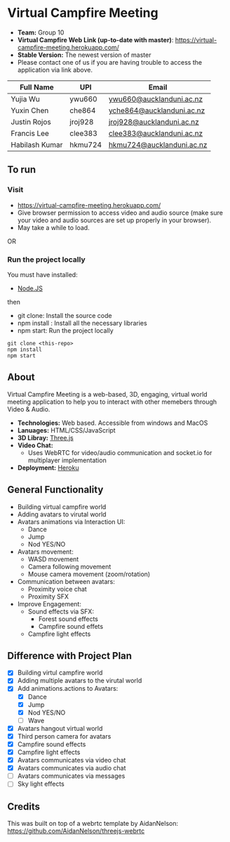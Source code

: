 # Virtual Campfire Meeting
- **Team:** Group 10
- **Virtual Campfire Web Link (up-to-date with master)**: https://virtual-campfire-meeting.herokuapp.com/
- **Stable Version:** The newest version of master
- Please contact one of us if you are having trouble to access the application via link above.

Full Name | UPI | Email
------------ | ------------- | -----------
| Yujia Wu | ywu660 | ywu660@aucklanduni.ac.nz
| Yuxin Chen | che864 | yche864@aucklanduni.ac.nz
| Justin Rojos | jroj928 | jroj928@aucklanduni.ac.nz
| Francis Lee | clee383 | clee383@aucklanduni.ac.nz
| Habilash Kumar | hkmu724 | hkmu724@aucklanduni.ac.nz

## To run

### Visit 
- https://virtual-campfire-meeting.herokuapp.com/
- Give browser permission to access video and audio source (make sure your video and audio sources are set up properly in your browser).  
- May take a while to load.

OR

### Run the project locally
You must have installed:
- [Node.JS](https://www.npmjs.com/)

then
- git clone: Install the source code 
- npm install : Install all the necessary libraries
- npm start: Run the project locally

```
git clone <this-repo>   
npm install   
npm start 
```
## About
Virtual Campfire Meeting is a web-based, 3D, engaging, virtual world meeting application to help you to interact with other memebers through Video & Audio.

- **Technologies:** Web based. Accessible from windows and MacOS
- **Lanuages:** HTML/CSS/JavaScript
- **3D Libray:** [Three.js](https://threejs.org/)
- **Video Chat:** 
  -  Uses WebRTC for video/audio communication and socket.io for multiplayer implementation
- **Deployment:** [Heroku](https://devcenter.heroku.com/)

## General Functionality
-  Building virtual campfire world
-  Adding avatars to virutal world 
- Avatars animations via Interaction UI:
  - Dance
  - Jump
  - Nod YES/NO
- Avatars movement:
  - WASD movement
  - Camera following movement
  - Mouse camera movement (zoom/rotation)
- Communication between avatars:
  - Proximity voice chat
  - Proximity SFX
- Improve Engagement:
  - Sound effects via SFX:
      - Forest sound effects
      - Campfire sound effets
  - Campfire light effects

## Difference with Project Plan 
- [x] Building virtul campfire world
- [x] Adding multiple avatars to the virutal world 
- [x] Add animations.actions to Avatars:
  - [x] Dance
  - [x] Jump
  - [x] Nod YES/NO
  - [ ] Wave
- [x] Avatars hangout virtual world
- [x] Third person camera for avatars
- [x] Campfire sound effects
- [x] Campfire light effects
- [x] Avatars communicates via video chat
- [x] Avatars communicates via audio chat
- [ ] Avatars communicates via messages 
- [ ] Sky light effects

## Credits
This was built on top of a webrtc template by AidanNelson: https://github.com/AidanNelson/threejs-webrtc
